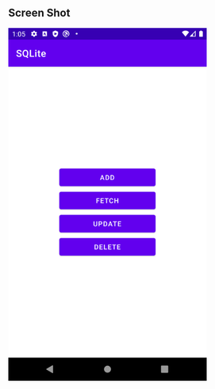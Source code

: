## Screen Shot
<img src="https://github.com/bilkeonur/AndroidExamples/blob/main/Java/SQLite/app/src/main/res/drawable/screenshot.png" width="400">
